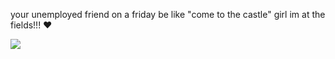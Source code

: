 your unemployed friend on a friday be like "come to the castle" girl im at the fields!!! ❤️

  <img  src="https://media1.tenor.com/m/n9SMoSQF2G0AAAAd/sinjin-drowning-kalynn-koury.gif">


<!--
**MEPHONE4S/MEPHONE4S** is a ✨ _special_ ✨ repository because its `README.md` (this file) appears on your GitHub profile.

Here are some ideas to get you started:

- 🔭 I’m currently working on ...
- 🌱 I’m currently learning ...
- 👯 I’m looking to collaborate on ...
- 🤔 I’m looking for help with ...
- 💬 Ask me about ...
- 📫 How to reach me: ...
- 😄 Pronouns: ...
- ⚡ Fun fact: ...
-->
